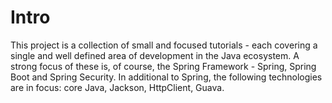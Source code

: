 # Intro


This project is a collection of small and focused tutorials - each covering a single and well defined area of development in the Java ecosystem. A strong focus of these is, of course, the Spring Framework - Spring, Spring Boot and Spring Security. In additional to Spring, the following technologies are in focus: core Java, Jackson, HttpClient, Guava.
